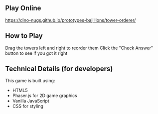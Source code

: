 ## Play Online

https://dino-nugs.github.io/prototypes-bajillions/tower-orderer/

## How to Play

Drag the towers left and right to reorder them
Click the "Check Answer" button to see if you got it right

## Technical Details (for developers)

This game is built using:
- HTML5
- Phaser.js for 2D game graphics
- Vanilla JavaScript
- CSS for styling 
